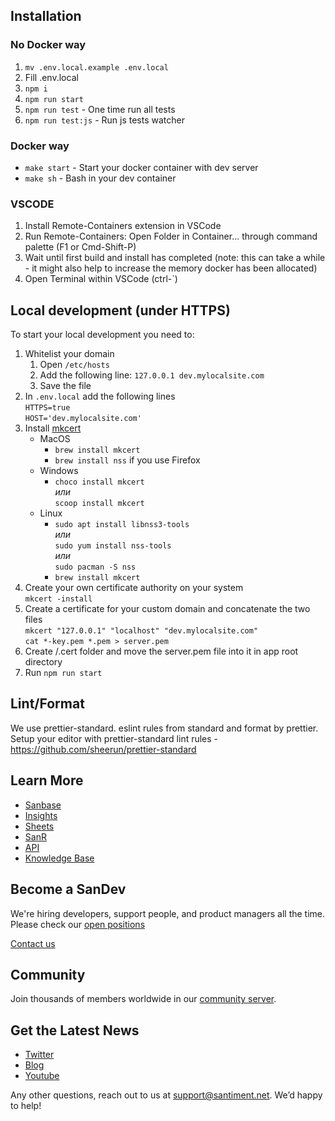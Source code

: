 ## Installation

### No Docker way
1. `mv .env.local.example .env.local`
2. Fill .env.local
3. `npm i`
4. `npm run start`
5. `npm run test` - One time run all tests
6. `npm run test:js` - Run js tests watcher

### Docker way

* `make start` - Start your docker container with dev server
* `make sh` - Bash in your dev container

### VSCODE

1. Install Remote-Containers extension in VSCode
2. Run Remote-Containers: Open Folder in Container... through command palette (F1 or Cmd-Shift-P)
3. Wait until first build and install has completed (note: this can take a while - it might also help to increase the memory docker has been allocated)
4. Open Terminal within VSCode (ctrl-`)

## Local development (under HTTPS)

To start your local development you need to:
1. Whitelist your domain
   1. Open `/etc/hosts`
   2. Add the following line: `127.0.0.1 dev.mylocalsite.com`
   3. Save the file
2. In `.env.local` add the following lines <br />
   `HTTPS=true`<br />
   `HOST='dev.mylocalsite.com'`
3. Install [mkcert](https://github.com/FiloSottile/mkcert)
   * MacOS
      * `brew install mkcert`
      * `brew install nss` if you use Firefox
   * Windows
      * `choco install mkcert` <br /> _или_ <br /> `scoop install mkcert`
   * Linux
      * `sudo apt install libnss3-tools` <br />
        _или_ <br />
        `sudo yum install nss-tools` <br />
        _или_ <br />
        `sudo pacman -S nss`
      * `brew install mkcert`
4. Create your own certificate authority on your system <br />
   `mkcert -install`
5. Create a certificate for your custom domain and concatenate the two files <br />
   `mkcert "127.0.0.1" "localhost" "dev.mylocalsite.com"` <br />
   `cat *-key.pem *.pem > server.pem`
6. Create /.cert folder and move the server.pem file into it in app root directory
7. Run `npm run start`

## Lint/Format
We use prettier-standard. eslint rules from standard and format by prettier.
Setup your editor with prettier-standard lint rules - https://github.com/sheerun/prettier-standard

## Learn More
* [Sanbase](https://app.santiment.net)
* [Insights](https://insights.santiment.net)
* [Sheets](https://sheets.santiment.net)
* [SanR](https://sanr.santiment.net)
* [API](https://api.santiment.net)
* [Knowledge Base](https://academy.santiment.net)

## Become a SanDev
We're hiring developers, support people, and product managers all the time. Please check our [open positions](https://santiment.notion.site/Open-positions-f1880de7557b468a80b1465013f311cd)

[Contact us](mailto:jobs@santiment.net)

## Community
Join thousands of members worldwide in our [community server](https://santiment.net/discord).

## Get the Latest News

* [Twitter](https://twitter.com/santimentfeed)
* [Blog](https://insights.santiment.net)
* [Youtube](https://www.youtube.com/channel/UCSzP_Z3MrygWlbLMyrNmMkg)

Any other questions, reach out to us at [support@santiment.net](support@santiment.net). We’d happy to help!

